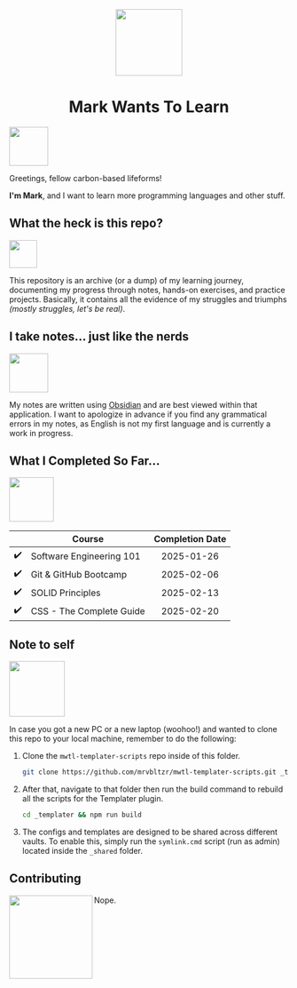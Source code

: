 
<div>
<div id="icon" align="center">
<img src="https://media3.giphy.com/media/v1.Y2lkPTc5MGI3NjExM3ZseHp6MDVnZTRheGNndnJ4eXlmYTI0ZHhidnY0b2R4MnU1enRlbSZlcD12MV9pbnRlcm5hbF9naWZfYnlfaWQmY3Q9cw/JWy2zBSXQ55W5Jh00D/giphy.gif" width="120"/>
</div>
<div id="title" align="center">
<h1>Mark Wants To Learn</h1>
</div>
</div>

<img src="https://media3.giphy.com/media/v1.Y2lkPTc5MGI3NjExZjJybDh3bnd3amhveTg1am92bTU1NjkwdXMxdGF2MmJxdm43emw3MSZlcD12MV9pbnRlcm5hbF9naWZfYnlfaWQmY3Q9cw/w1OBpBd7kJqHrJnJ13/giphy.gif" width="70" />

Greetings, fellow carbon-based lifeforms!

**I'm Mark**, and I want to learn more programming languages and other stuff.

## What the heck is this repo?

<img src="https://media1.giphy.com/media/v1.Y2lkPTc5MGI3NjExYnB3bW93cG5jNmR1bGswaTRkc2ZhdDFudHdxM3hwNHBpemp6YTdhZCZlcD12MV9pbnRlcm5hbF9naWZfYnlfaWQmY3Q9cw/xUOrvZ4p5o3QlIumZO/giphy.gif" width="50" />

This repository is an archive (or a dump) of my learning journey, documenting my progress through notes, hands-on exercises, and practice projects. Basically, it contains all the evidence of my struggles and triumphs _(mostly struggles, let's be real)_.

## I take notes... just like the nerds

<img src="https://media1.giphy.com/media/v1.Y2lkPTc5MGI3NjExb3E5ZmdsZmpyY2xjaHllbjk3eHB5cXQzNmlsb2tjYWx5c2IwczRrYyZlcD12MV9pbnRlcm5hbF9naWZfYnlfaWQmY3Q9cw/xix1onOcFoBdLHjWaS/giphy.gif" width="70" />

My notes are written using [Obsidian](https://obsidian.md/) and are best viewed within that application. I want to apologize in advance if you find any grammatical errors in my notes, as English is not my first language and is currently a work in progress.

## What I Completed So Far...

<img src="https://media0.giphy.com/media/v1.Y2lkPTc5MGI3NjExeDNwbTRmamk4dHp1NXJvN2tkbWtrZDVneG0zMm15bXMwNHR1aTc2bSZlcD12MV9pbnRlcm5hbF9naWZfYnlfaWQmY3Q9cw/BXjqytvu9bKzCUHdzz/giphy.gif" width="80" />

|                              | <center>Course</center>  | <center>Completion Date</center>     |
| ---------------------------- | ------------------------ | ------------------------------------ |
| <div align="center">✔️</div> | Software Engineering 101 | <div align="center">2025-01-26</div> |
| <div align="center">✔️</div> | Git & GitHub Bootcamp    | <div align="center">2025-02-06</div> |
| <div align="center">✔️</div> | SOLID Principles         | <div align="center">2025-02-13</div> |
| <div align="center">✔️</div> | CSS - The Complete Guide | <div align="center">2025-02-20</div> |

## Note to self

<img src="https://media3.giphy.com/media/v1.Y2lkPTc5MGI3NjExMzMwMHA1Z3huanc5NDl3eDhibXVlaWQzYTRqN3JxZTZuZXMxNjVhayZlcD12MV9pbnRlcm5hbF9naWZfYnlfaWQmY3Q9cw/3oKIPtArcgQmH9dBK0/giphy.gif" width="100" />

In case you got a new PC or a new laptop (woohoo!) and wanted to clone this repo to your local machine, remember to do the following:

1. Clone the `mwtl-templater-scripts` repo inside of this folder.

   ```bash
   git clone https://github.com/mrvbltzr/mwtl-templater-scripts.git _templater
   ```

2. After that, navigate to that folder then run the build command to rebuild all the scripts for the Templater plugin.

   ```bash
   cd _templater && npm run build
   ```

3. The configs and templates are designed to be shared across different vaults. To enable this, simply run the `symlink.cmd` script (run as admin) located inside the `_shared` folder.

## Contributing

<img src="https://media1.giphy.com/media/v1.Y2lkPTc5MGI3NjExMzl0cWs0MDVwOWhzbzRmaGVwb245MWc2a2Jyb25ocGNnMWl2ZXBobyZlcD12MV9pbnRlcm5hbF9naWZfYnlfaWQmY3Q9cw/4FSszKGHihVTNlZDJo/giphy.gif" align="left" width="150">

Nope.
